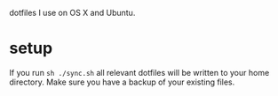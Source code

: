 dotfiles I use on OS X and Ubuntu.

# setup

If you run ```sh ./sync.sh``` all relevant dotfiles will be written
to your home directory. Make sure you have a backup of your existing
files.

